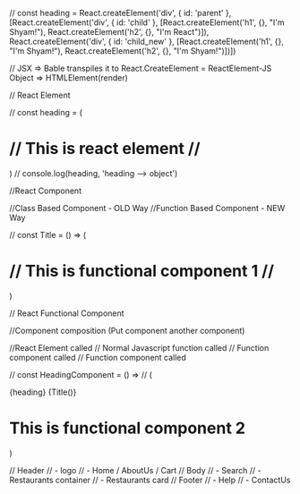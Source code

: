 // const heading = React.createElement('div', { id: 'parent' }, [React.createElement('div', { id: 'child' }, [React.createElement('h1', {}, "I'm Shyam!"), React.createElement('h2', {}, "I'm React")]), React.createElement('div', { id: 'child_new' }, [React.createElement('h1', {}, "I'm Shyam!"), React.createElement('h2', {}, "I'm Shyam!")])])

// JSX => Bable transpiles it to React.CreateElement = ReactElement-JS Object => HTMLElement(render)

// React Element

// const heading = (<h1 className='parent'>
//     This is react element
// </h1>)
// console.log(heading, 'heading --> object')

//React Component

//Class Based Component - OLD Way
//Function Based Component - NEW Way

// const Title = () => (<h1 className='parent'>
//     This is functional component 1
// </h1>)

// React Functional Component

//Component composition (Put component another component)

//React Element called
// Normal Javascript function called
// Function component called
// Function component called

// const HeadingComponent = () =>
//     (<div id='container'> {heading} {Title()} <Title /> <Title></Title> <h1 className='parent'>This is functional component 2</h1></div>)



// Header
//  - logo
//  - Home / AboutUs / Cart
// Body
//  - Search
//  - Restaurants container
//    - Restaurants card
// Footer
//  - Help
//  - ContactUs